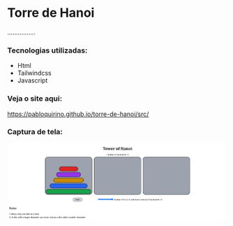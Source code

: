 # Torre de Hanoi
 ................
 
 ### Tecnologias utilizadas:

 - Html
 - Tailwindcss
 - Javascript

 ### Veja o site aqui:
https://pabloquirino.github.io/torre-de-hanoi/src/

### Captura de tela:
 ![PrintScreen do projeto](./img-readme/torre-de-hanoi.png) 

